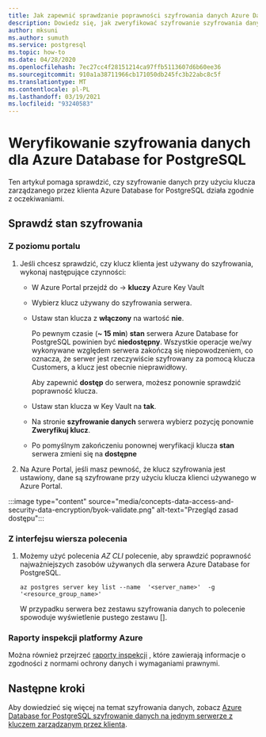 ```yaml
---
title: Jak zapewnić sprawdzanie poprawności szyfrowania danych Azure Database for PostgreSQL
description: Dowiedz się, jak zweryfikować szyfrowanie szyfrowania danych Azure Database for PostgreSQL przy użyciu klucza zarządzanego przez klientów.
author: mksuni
ms.author: sumuth
ms.service: postgresql
ms.topic: how-to
ms.date: 04/28/2020
ms.openlocfilehash: 7ec27cc4f28151214ca97ffb5113607d6b60ee36
ms.sourcegitcommit: 910a1a38711966cb171050db245fc3b22abc8c5f
ms.translationtype: MT
ms.contentlocale: pl-PL
ms.lasthandoff: 03/19/2021
ms.locfileid: "93240583"
---
```

# <a name="validating-data-encryption-for-azure-database-for-postgresql"></a>Weryfikowanie szyfrowania danych dla Azure Database for PostgreSQL

Ten artykuł pomaga sprawdzić, czy szyfrowanie danych przy użyciu klucza zarządzanego przez klienta Azure Database for PostgreSQL działa zgodnie z oczekiwaniami.

## <a name="check-the-encryption-status"></a>Sprawdź stan szyfrowania

### <a name="from-portal"></a>Z poziomu portalu

1. Jeśli chcesz sprawdzić, czy klucz klienta jest używany do szyfrowania, wykonaj następujące czynności:

    * W Azure Portal przejdź do   ->  **kluczy** Azure Key Vault
    * Wybierz klucz używany do szyfrowania serwera.
    * Ustaw stan klucza z **włączony** na wartość **nie**.
  
       Po pewnym czasie (**~ 15 min**) **stan** serwera Azure Database for PostgreSQL powinien być **niedostępny**. Wszystkie operacje we/wy wykonywane względem serwera zakończą się niepowodzeniem, co oznacza, że serwer jest rzeczywiście szyfrowany za pomocą klucza Customers, a klucz jest obecnie nieprawidłowy.
    
        Aby zapewnić **dostęp** do serwera, możesz ponownie sprawdzić poprawność klucza. 
    
    * Ustaw stan klucza w Key Vault na **tak**.
    * Na stronie **szyfrowanie danych** serwera wybierz pozycję ponownie **Zweryfikuj klucz**.
    * Po pomyślnym zakończeniu ponownej weryfikacji klucza **stan** serwera zmieni się na **dostępne**

2. Na Azure Portal, jeśli masz pewność, że klucz szyfrowania jest ustawiony, dane są szyfrowane przy użyciu klucza klienci używanego w Azure Portal.

  :::image type="content" source="media/concepts-data-access-and-security-data-encryption/byok-validate.png" alt-text="Przegląd zasad dostępu":::

### <a name="from-cli"></a>Z interfejsu wiersza polecenia

1. Możemy użyć polecenia *AZ CLI* polecenie, aby sprawdzić poprawność najważniejszych zasobów używanych dla serwera Azure Database for PostgreSQL.

    ```azurecli-interactive
   az postgres server key list --name  '<server_name>'  -g '<resource_group_name>'
    ```

    W przypadku serwera bez zestawu szyfrowania danych to polecenie spowoduje wyświetlenie pustego zestawu [].

### <a name="azure-audit-reports"></a>Raporty inspekcji platformy Azure

Można również przejrzeć [raporty inspekcji](https://servicetrust.microsoft.com) , które zawierają informacje o zgodności z normami ochrony danych i wymaganiami prawnymi.

## <a name="next-steps"></a>Następne kroki

Aby dowiedzieć się więcej na temat szyfrowania danych, zobacz [Azure Database for PostgreSQL szyfrowanie danych na jednym serwerze z kluczem zarządzanym przez klienta](concepts-data-encryption-postgresql.md).